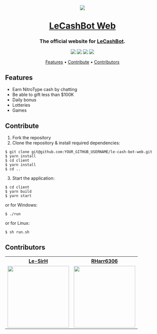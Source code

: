 <h1 align="center">
  <img src="https://www.nitrotype.com/dist/site/images/pages/store/huge-ball-o-cash.png" align="center" />
  <br><br>
  <a href="https://discordapp.com/api/oauth2/authorize?client_id=689231388909633607&permissions=8&scope=bot">LeCashBot Web</a>
</h1>
<h3 align="center">
  The official website for <a href="https://github.com/TheTypingMatch/le-cash-bot">LeCashBot</a>.
</h3>
<p align="center">
  <img src="https://img.shields.io/discord/689241652916912138?style=flat-square">
  <img src="https://img.shields.io/github/contributors/TheTypingMatch/le-cash-bot-web?style=flat-square">
  <img src="https://img.shields.io/github/repo-size/TheTypingMatch/le-cash-bot-web?style=flat-square">
  <img src="https://img.shields.io/github/v/release/TheTypingMatch/le-cash-bot-web?include_prereleases&style=flat-square">
</p>
<p align="center">
  <a href="#features">Features</a>
  <span>•</span>
  <a href="#contribute">Contribute</a>
  <span>•</span>
  <a href="#contributors">Contributors</a>
</p>

## Features
- Earn NitroType cash by chatting
- Be able to gift less than $100K
- Daily bonus
- Lotteries
- Games

## Contribute
1. Fork the repository
2. Clone the repository & install required dependencies:
```
$ git clone git@github.com:YOUR_GITHUB_USERNAME/le-cash-bot-web.git
$ yarn install
$ cd client
$ yarn install
$ cd ..
```
3. Start the application:
```
$ cd client
$ yarn build
$ yarn start
```
or for Windows:
```
$ ./run
```
or for Linux:
```
$ sh run.sh
```

## Contributors
<table>
  <tr>
    <th><a href="https://github.com/Le-SirH">Le-SirH</a></th>
    <th><a href="https://github.com/RHarr6306">RHarr6306</a></th>
  </tr>
  <tr>
    <td><img width="200" src="https://avatars3.githubusercontent.com/u/46948579?s=460&v=4"></td>
    <td><img width="200" src="https://avatars2.githubusercontent.com/u/55287042?s=460&v=4"></td>
  </tr>
</table>
